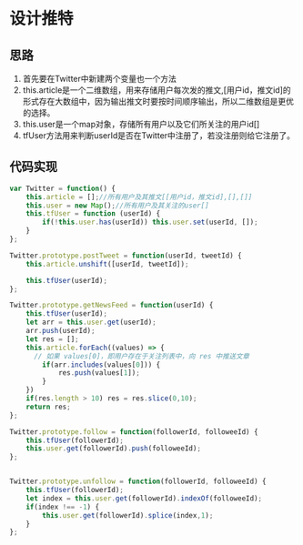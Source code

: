 # 设计推特
## 思路

1. 首先要在Twitter中新建两个变量也一个方法
2. this.article是一个二维数组，用来存储用户每次发的推文,[用户id，推文id]的形式存在大数组中，因为输出推文时要按时间顺序输出，所以二维数组是更优的选择。
3. this.user是一个map对象，存储所有用户以及它们所关注的用户id[]
4. tfUser方法用来判断userId是否在Twitter中注册了，若没注册则给它注册了。

## 代码实现
```javascript
var Twitter = function() {
    this.article = [];//所有用户及其推文[[用户id，推文id],[],[]]
    this.user = new Map();//所有用户及其关注的user[]
    this.tfUser = function (userId) {
        if(!this.user.has(userId)) this.user.set(userId, []);
    }
};

Twitter.prototype.postTweet = function(userId, tweetId) {
    this.article.unshift([userId, tweetId]);

    this.tfUser(userId);
};

Twitter.prototype.getNewsFeed = function(userId) {
    this.tfUser(userId);
    let arr = this.user.get(userId);
    arr.push(userId);
    let res = [];
    this.article.forEach((values) => {
      // 如果 values[0]，即用户存在于关注列表中，向 res 中推送文章
        if(arr.includes(values[0])) {
            res.push(values[1]);
        }
    })
    if(res.length > 10) res = res.slice(0,10);
    return res;
};

Twitter.prototype.follow = function(followerId, followeeId) {
    this.tfUser(followerId);
    this.user.get(followerId).push(followeeId);
};


Twitter.prototype.unfollow = function(followerId, followeeId) {
    this.tfUser(followerId);
    let index = this.user.get(followerId).indexOf(followeeId);
    if(index !== -1) {
        this.user.get(followerId).splice(index,1);
    }
};

```